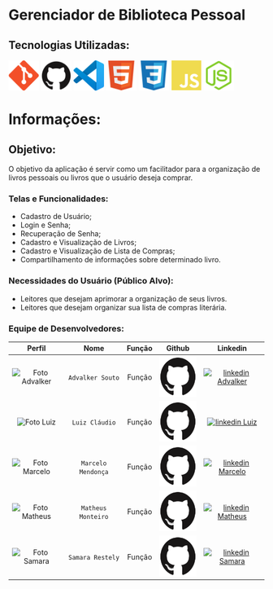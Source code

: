 # Gerenciador de Biblioteca Pessoal

## Tecnologias Utilizadas: 
<div style="display: inline_block">
  <img align="center" alt="icone-GIT" height="60" src="https://github.com/devicons/devicon/blob/master/icons/git/git-original.svg">
  <img align="center" alt="icone-GIT-HUB" height="60" src="https://github.com/devicons/devicon/blob/master/icons/github/github-original.svg">
  <img align="center" alt="icone-VS-CODE" height="60" src="https://github.com/devicons/devicon/blob/master/icons/vscode/vscode-original.svg">
  <img align="center" alt="icone-HTML" height="60" src="https://raw.githubusercontent.com/devicons/devicon/master/icons/html5/html5-original.svg">
  <img align="center" alt="icone-CSS" height="60" src="https://raw.githubusercontent.com/devicons/devicon/master/icons/css3/css3-original.svg">
  <img align="center" alt="icone-JS" height="60" src="https://raw.githubusercontent.com/devicons/devicon/master/icons/javascript/javascript-plain.svg">
  <img align= "center" alt= "icone-node" height="60" src="https://github.com/devicons/devicon/blob/master/icons/nodejs/nodejs-original.svg">
</div>

# Informações:
## Objetivo:
O objetivo da aplicação é servir como um facilitador para a organização de livros pessoais ou livros que o usuário deseja comprar.

### Telas e Funcionalidades:
* Cadastro de Usuário;
* Login e Senha;
* Recuperação de Senha;
* Cadastro e Visualização de Livros;
* Cadastro e Visualização de Lista de Compras;
* Compartilhamento de informações sobre determinado livro.

### Necessidades do Usuário (Público Alvo):
* Leitores que desejam aprimorar a organização de seus livros.
* Leitores que desejam organizar sua lista de compras literária.

### Equipe de Desenvolvedores: 

| Perfil | Nome | Função | Github | Linkedin |
| :----------------: | :-----: | :---------: | :---------: | :---------: |
| <img width="100" alt="Foto Advalker" src=""> | `Advalker Souto` | Função | <a href="https://github.com/Advalker"> <img height="80" alt="GitHub Advalker" src="https://github.com/devicons/devicon/blob/master/icons/github/github-original.svg"></a> | <a href= "https://www.linkedin.com/in/advalker-l-s-maior-5436a520a/"><img height="70" alt="linkedin Advalker" src="imagens/img-linkedin.png"></a> |
| <img width="100" alt="Foto Luiz" src=""> | `Luiz Cláudio` | Função | <a href="https://github.com/LuizClaudioPestana"><img height="80" alt="GitHub Luiz" src="https://github.com/devicons/devicon/blob/master/icons/github/github-original.svg"></a> | <a href= "https://www.linkedin.com/in/luizclaudiopestana/"><img height="70" alt="linkedin Luiz" src="imagens/img-linkedin.png"></a> |
| <img width="100" alt="Foto Marcelo" src=""> | `Marcelo Mendonça` | Função | <a href="https://github.com/mclmendonca"> <img height="80" alt="GitHub Marcelo" src="https://github.com/devicons/devicon/blob/master/icons/github/github-original.svg"></a> | <a href="https://www.linkedin.com/in/wesley-alvarenga-400215135/"> <img height="70" alt="linkedin Marcelo" src="imagens/img-linkedin.png"></a> | 
| <img width="100" alt="Foto Matheus" src=""> | `Matheus Monteiro` | Função | <a href="https://github.com/matheus-monteiro97"> <img height="80" alt="GitHub Matheus" src="https://github.com/devicons/devicon/blob/master/icons/github/github-original.svg"></a> | <a href= "https://www.linkedin.com/in/matheus-monteiro97/"><img height="70" alt="linkedin Matheus" src="imagens/img-linkedin.png"></a> |
| <img width="100" alt="Foto Samara" src=""> | `Samara Restely` | Função | <a href="https://github.com/Restely"> <img height="80" alt="GitHub Samara" src="https://github.com/devicons/devicon/blob/master/icons/github/github-original.svg"></a> | <a href= "https://www.linkedin.com/in/samara-restely/"><img height="70" alt="linkedin Samara" src="imagens/img-linkedin.png"></a> |
